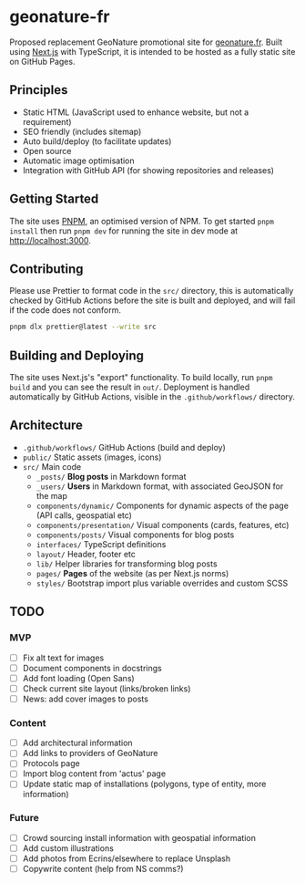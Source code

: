 # geonature-fr

Proposed replacement GeoNature promotional site for [geonature.fr](https://geonature.fr). Built using [Next.js](https://nextjs.org/) with TypeScript, it is intended to be hosted as a fully static site on GitHub Pages.

## Principles

- Static HTML (JavaScript used to enhance website, but not a requirement)
- SEO friendly (includes sitemap)
- Auto build/deploy (to facilitate updates)
- Open source
- Automatic image optimisation
- Integration with GitHub API (for showing repositories and releases)

## Getting Started

The site uses [PNPM](https://pnpm.io/), an optimised version of NPM. To get started `pnpm install` then run `pnpm dev` for running the site in dev mode at [http://localhost:3000](http://localhost:3000).

## Contributing

Please use Prettier to format code in the `src/` directory, this is automatically checked by GitHub Actions before the site is built and deployed, and will fail if the code does not conform.

```bash
pnpm dlx prettier@latest --write src
```

## Building and Deploying

The site uses Next.js's "export" functionality. To build locally, run `pnpm build` and you can see the result in `out/`. Deployment is handled automatically by GitHub Actions, visible in the `.github/workflows/` directory.

## Architecture

- `.github/workflows/` GitHub Actions (build and deploy)
- `public/` Static assets (images, icons)
- `src/` Main code
  - `_posts/` **Blog posts** in Markdown format
  - `_users/` **Users** in Markdown format, with associated GeoJSON for the map
  - `components/dynamic/` Components for dynamic aspects of the page (API calls, geospatial etc)
  - `components/presentation/` Visual components (cards, features, etc)
  - `components/posts/` Visual components for blog posts
  - `interfaces/` TypeScript definitions
  - `layout/` Header, footer etc
  - `lib/` Helper libraries for transforming blog posts
  - `pages/` **Pages** of the website (as per Next.js norms)
  - `styles/` Bootstrap import plus variable overrides and custom SCSS

## TODO

### MVP

- [ ] Fix alt text for images
- [ ] Document components in docstrings
- [ ] Add font loading (Open Sans)
- [ ] Check current site layout (links/broken links)
- [ ] News: add cover images to posts

### Content

- [ ] Add architectural information
- [ ] Add links to providers of GeoNature
- [ ] Protocols page
- [ ] Import blog content from 'actus' page
- [ ] Update static map of installations (polygons, type of entity, more information)

### Future

- [ ] Crowd sourcing install information with geospatial information
- [ ] Add custom illustrations
- [ ] Add photos from Ecrins/elsewhere to replace Unsplash
- [ ] Copywrite content (help from NS comms?)
